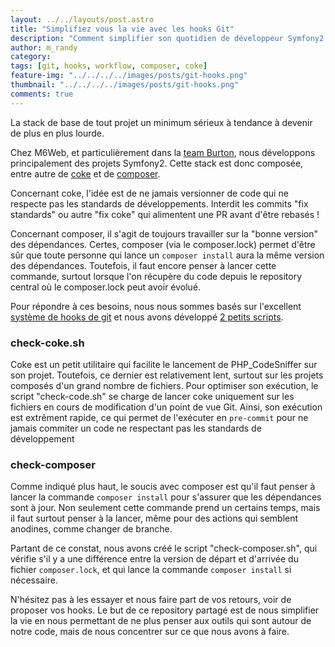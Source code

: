 ```yaml
---
layout: ../../layouts/post.astro
title: "Simplifiez vous la vie avec les hooks Git"
description: "Comment simplifier son quotidien de développeur Symfony2 avec nos hooks Git"
author: m_randy
category:
tags: [git, hooks, workflow, composer, coke]
feature-img: "../../../../images/posts/git-hooks.png"
thumbnail: "../../../../images/posts/git-hooks.png"
comments: true
---
```


La stack de base de tout projet un minimum sérieux à tendance à devenir de plus en plus lourde.

Chez M6Web, et particulièrement dans la [team Burton](https://twitter.com/teamburtonM6Web), nous développons principalement des projets Symfony2.
Cette stack est donc composée, entre autre de [coke](https://github.com/BedrockStreaming/Coke) et de [composer](https://getcomposer.org/).

Concernant coke, l'idée est de ne jamais versionner de code qui ne respecte pas les standards de développements.
Interdit les commits "fix standards" ou autre "fix coke" qui alimentent une PR avant d'être rebasés !

Concernant composer, il s'agit de toujours travailler sur la "bonne version" des dépendances. 
Certes, composer (via le composer.lock) permet d'être sûr que toute personne qui lance un `composer install` aura la même version des dépendances.
Toutefois, il faut encore penser à lancer cette commande, surtout lorsque l'on récupère du code depuis le repository central où le composer.lock peut avoir évolué.

Pour répondre à ces besoins, nous nous sommes basés sur l'excellent [système de hooks de git](https://git-scm.com/book/en/v2/Customizing-Git-Git-Hooks) et nous avons développé [2 petits scripts](https://github.com/BedrockStreaming/git-hooks).

### check-coke.sh

Coke est un petit utilitaire qui facilite le lancement de PHP_CodeSniffer sur son projet.
Toutefois, ce dernier est relativement lent, surtout sur les projets composés d'un grand nombre de fichiers.
Pour optimiser son exécution, le script "check-code.sh" se charge de lancer coke uniquement sur les fichiers en cours de modification d'un point de vue Git.
Ainsi, son exécution est extrêment rapide, ce qui permet de l'exécuter en `pre-commit` pour ne jamais commiter un code ne respectant pas les standards de développement

### check-composer

Comme indiqué plus haut, le soucis avec composer est qu'il faut penser à lancer la commande `composer install` pour s'assurer que les dépendances sont à jour.
Non seulement cette commande prend un certains temps, mais il faut surtout penser à la lancer, même pour des actions qui semblent anodines, comme changer de branche.

Partant de ce constat, nous avons créé le script "check-composer.sh", qui vérifie s'il y a une différence entre la version de départ et d'arrivée du fichier `composer.lock`, et qui lance la commande `composer install` si nécessaire.



N'hésitez pas à les essayer et nous faire part de vos retours, voir de proposer vos hooks.
Le but de ce repository partagé est de nous simplifier la vie en nous permettant de ne plus penser aux outils qui sont autour de notre code, mais de nous concentrer sur ce que nous avons à faire.
